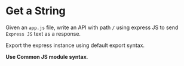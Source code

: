 # Get a String

Given an `app.js` file, write an API with path `/` using express JS to send `Express JS` text as a response.

Export the express instance using default export syntax.

<b>Use Common JS module syntax</b>.
